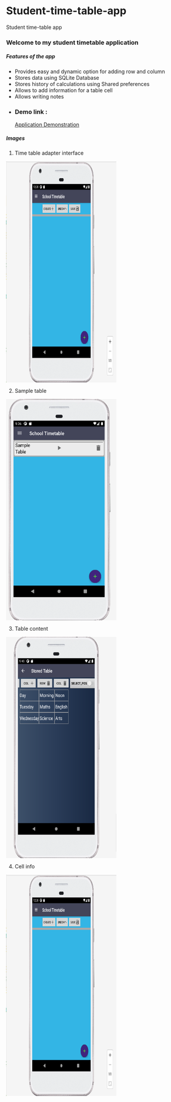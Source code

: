 # Student-time-table-app
Student time-table app

<h3> Welcome to my student timetable application </h3>

<h5> Features of the app </h5>

<ul>

<li> Provides easy and dynamic option for adding row and column </li>

<li> Stores data using SQLite Database </li>

<li> Stores history of calculations using Shared preferences </li>

<li> Allows to add information for a table cell </li>

<li> Allows writing notes </li>
</ul>


<ul>
<li> <h3>Demo link : </h3> <a href = "https://youtu.be/LDX0woUK5sc"> Application Demonstration </a> </li>
</ul>


<h5> Images </h5>

1) Time table adapter interface

<a href="Tables"><img src="https://github.com/KrishnaPandya-VGEC-IT/Student-time-table-app/blob/main/demo_imgs/Img1.png" align="center" height="600" width="300" ></a>

2) Sample table

<a href="table"><img src="https://github.com/KrishnaPandya-VGEC-IT/Student-time-table-app/blob/main/demo_imgs/Img2.png" align="center" height="600" width="300" ></a>


3) Table content


<a href="Content"><img src="https://github.com/KrishnaPandya-VGEC-IT/Student-time-table-app/blob/main/demo_imgs/Img3.png" align="center" height="600" width="300" ></a>

4) Cell info

<a href="Info"><img src="https://github.com/KrishnaPandya-VGEC-IT/Student-time-table-app/blob/main/demo_imgs/Img1.png" align="center" height="600" width="300" ></a>



